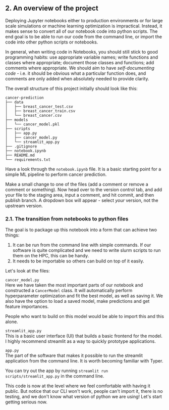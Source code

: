## 2. An overview of the project <a id="overview"></a>
Deploying Jupyter notebooks either to production environments or for large scale simulations or machine learning optimization is impractical. Instead, it makes sense to convert all of our notebook code into python scripts. The end goal is to be able to run our code from the command line, or import the code into other python scripts or notebooks.

In general, when writing code in Notebooks, you should still stick to good programming habits: use appropriate variable names; write functions and classes where appropriate; document those classes and functions; add comments where appropriate. We should aim to have *self-documenting code* - i.e. it should be obvious what a particular function does, and comments are only added when absolutely needed to provide clarity.

The overall structure of this project initially should look like this:
```
cancer-prediction
├── data
│   ├── breast_cancer_test.csv
│   ├── breast_cancer_train.csv
│   └── breast_cancer.csv
├── models
│   └── cancer_model.pkl
├── scripts
│   ├── app.py
│   ├── cancer_model.py
│   └── streamlit_app.py
├── .gitignore
├── notebook.ipynb
├── README.md
└── requirements.txt
```

Have a look through the `notebook.ipynb` file. It is a basic starting point for a simple ML pipeline to perform cancer prediction.

Make a small change to one of the files (add a comment or remove a comment or something). Now head over to the version control tab, and add your file to the staging area, input a comment, and hit commit, and then publish branch. A dropdown box will appear - select *your* version, not the upstream version.

### 2.1. The transition from notebooks to python files

The goal is to package up this notebook into a form that can achieve two things:

1. It can be run from the command line with simple commands. If our software is quite complicated and we need to write slurm scripts to run them on the HPC, this can be handy.
2. It needs to be importable so others can build on top of it easily.

Let's look at the files:

`cancer_model.py`\
Here we have taken the most important parts of our notebook and constructed a `CancerModel` class. It will automatically perform hyperparameter optimization and fit the best model, as well as saving it. We also have the option to load a saved model, make predictions and get feature importances.

People who want to build on this model would be able to import this and this alone.

`streamlit_app.py`\
This is a basic user interface (UI) that builds a basic frontend for the model. I highly recommend streamlit as a way to quickly prototype applications.

`app.py`\
The part of the software that makes it possible to run the streamlit application from the command line. It is worth becoming familiar with Typer.

You can try out the app by running `streamlit run scripts/streamlit_app.py` in the command line.

This code is now at the level where we feel comfortable with having it public. But notice that our CLI won't work, people can't import it, there is no testing, and we don't know what version of python we are using! Let's start getting serious now.